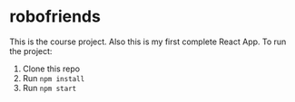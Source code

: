 # robofriends
This is the course project. Also this is my first complete React App. 
To run the project:

1. Clone this repo
2. Run `npm install`
3. Run `npm start`
